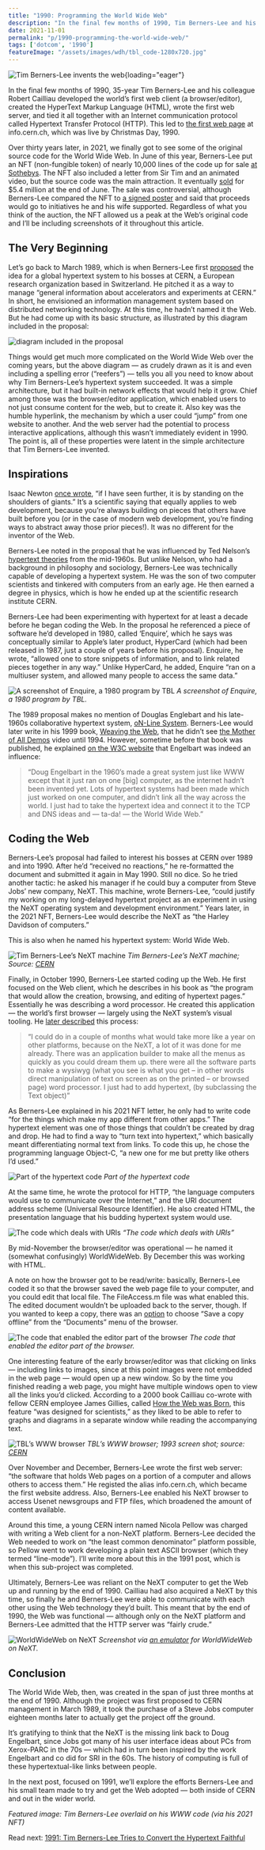 ```yaml
---
title: "1990: Programming the World Wide Web"
description: "In the final few months of 1990, Tim Berners-Lee and his colleague Robert Cailliau developed the world’s first browser, created HTML, wrote the first web server, and invented HTTP."
date: 2021-11-01
permalink: "p/1990-programming-the-world-wide-web/"
tags: ['dotcom', '1990']
featureImage: "/assets/images/wdh/tbl_code-1280x720.jpg"
---
```


![Tim Berners-Lee invents the web](/assets/images/wdh/tbl_code.jpg){loading="eager"}

In the final few months of 1990, 35-year Tim Berners-Lee and his colleague Robert Cailliau developed the world’s first web client (a browser/editor), created the HyperText Markup Language (HTML), wrote the first web server, and tied it all together with an Internet communication protocol called Hypertext Transfer Protocol (HTTP). This led to [the first web page](http://info.cern.ch/hypertext/WWW/TheProject.html) at info.cern.ch, which was live by Christmas Day, 1990.

Over thirty years later, in 2021, we finally got to see some of the original source code for the World Wide Web. In June of this year, Berners-Lee put an NFT (non-fungible token) of nearly 10,000 lines of the code up for sale [at Sothebys](https://www.sothebys.com/en/buy/auction/2021/this-changed-everything-source-code-for-www-x-tim-berners-lee-an-nft/source-code-for-the-www). The NFT also included a letter from Sir Tim and an animated video, but the source code was the main attraction. It eventually [sold](https://www.bbc.com/news/technology-57666335) for $5.4 million at the end of June. The sale was controversial, although Berners-Lee compared the NFT to [a signed poster](https://www.theguardian.com/technology/2021/jun/23/tim-berners-lee-defends-auction-nft-web-source-code) and said that proceeds would go to initiatives he and his wife supported. Regardless of what you think of the auction, the NFT allowed us a peak at the Web’s original code and I’ll be including screenshots of it throughout this article.

The Very Beginning
------------------

Let’s go back to March 1989, which is when Berners-Lee first [proposed](https://www.w3.org/History/1989/proposal.html) the idea for a global hypertext system to his bosses at CERN, a European research organization based in Switzerland. He pitched it as a way to manage “general information about accelerators and experiments at CERN.” In short, he envisioned an information management system based on distributed networking technology. At this time, he hadn’t named it the Web. But he had come up with its basic structure, as illustrated by this diagram included in the proposal:

![diagram included in the proposal](/assets/images/wdh/Screen-Shot-2021-10-20-at-4.37.24-PM.png)

Things would get much more complicated on the World Wide Web over the coming years, but the above diagram — as crudely drawn as it is and even including a spelling error (“reefers”) — tells you all you need to know about why Tim Berners-Lee’s hypertext system succeeded. It was a simple architecture, but it had built-in network effects that would help it grow. Chief among those was the browser/editor application, which enabled users to not just consume content for the web, but to create it. Also key was the humble hyperlink, the mechanism by which a user could “jump” from one website to another. And the web server had the potential to process interactive applications, although this wasn’t immediately evident in 1990. The point is, all of these properties were latent in the simple architecture that Tim Berners-Lee invented.

Inspirations
------------

Isaac Newton [once wrote](https://discover.hsp.org/Record/dc-9792/Description#tabnav), “if I have seen further, it is by standing on the shoulders of giants.” It’s a scientific saying that equally applies to web development, because you’re always building on pieces that others have built before you (or in the case of modern web development, you’re finding ways to abstract away those prior pieces!). It was no different for the inventor of the Web.

Berners-Lee noted in the proposal that he was influenced by Ted Nelson’s [hypertext theories](https://www.historyofinformation.com/detail.php?id=830) from the mid-1960s. But unlike Nelson, who had a background in philosophy and sociology, Berners-Lee was technically capable of developing a hypertext system. He was the son of two computer scientists and tinkered with computers from an early age. He then earned a degree in physics, which is how he ended up at the scientific research institute CERN.

Berners-Lee had been experimenting with hypertext for at least a decade before he began coding the Web. In the proposal he referenced a piece of software he’d developed in 1980, called ‘Enquire’, which he says was conceptually similar to Apple’s later product, HyperCard (which had been released in 1987, just a couple of years before his proposal). Enquire, he wrote, “allowed one to store snippets of information, and to link related pieces together in any way.” Unlike HyperCard, he added, Enquire “ran on a multiuser system, and allowed many people to access the same data.”

![A screenshot of Enquire, a 1980 program by TBL](/assets/images/wdh/Screen-Shot-2021-10-20-at-4.48.41-PM-1024x815.png)
*A screenshot of Enquire, a 1980 program by TBL.*

The 1989 proposal makes no mention of Douglas Englebart and his late-1960s collaborative hypertext system, [oN-Line System](/p/1969-building-the-on-line-system/). Berners-Lee would later write in his 1999 book, [Weaving the Web](https://www.w3.org/People/Berners-Lee/Weaving/), that he didn’t see [the Mother of All Demos](/p/1968-the-mother-of-all-demos/) video until 1994. However, sometime before that book was published, he explained [on the W3C website](https://www.w3.org/People/Berners-Lee/Kids.html) that Engelbart was indeed an influence:

> “Doug Engelbart in the 1960’s made a great system just like WWW except that it just ran on one \[big\] computer, as the internet hadn’t been invented yet. Lots of hypertext systems had been made which just worked on one computer, and didn’t link all the way across the world. I just had to take the hypertext idea and connect it to the TCP and DNS ideas and — ta-da! — the World Wide Web.”

Coding the Web
--------------

Berners-Lee’s proposal had failed to interest his bosses at CERN over 1989 and into 1990. After he’d “received no reactions,” he re-formatted the document and submitted it again in May 1990. Still no dice. So he tried another tactic: he asked his manager if he could buy a computer from Steve Jobs’ new company, NeXT. This machine, wrote Berners-Lee, “could justify my working on my long-delayed hypertext project as an experiment in using the NeXT operating system and development environment.” Years later, in the 2021 NFT, Berners-Lee would describe the NeXT as “the Harley Davidson of computers.”

This is also when he named his hypertext system: World Wide Web.

![Tim Berners-Lee’s NeXT machine](/assets/images/wdh/DSC_0130-1024x680.jpeg)
*Tim Berners-Lee’s NeXT machine; Source: [CERN](https://cds.cern.ch/record/1547556)*

Finally, in October 1990, Berners-Lee started coding up the Web. He first focused on the Web client, which he describes in his book as “the program that would allow the creation, browsing, and editing of hypertext pages.” Essentially he was describing a word processor. He created this application — the world’s first browser — largely using the NeXT system’s visual tooling. He [later described](https://www.w3.org/People/Berners-Lee/WorldWideWeb.html) this process:

> “I could do in a couple of months what would take more like a year on other platforms, because on the NeXT, a lot of it was done for me already. There was an application builder to make all the menus as quickly as you could dream them up. there were all the software parts to make a wysiwyg (what you see is what you get – in other words direct manipulation of text on screen as on the printed – or browsed page) word processor. I just had to add hypertext, (by subclassing the Text object)”

As Berners-Lee explained in his 2021 NFT letter, he only had to write code “for the things which make my app different from other apps.” The hypertext element was one of those things that couldn’t be created by drag and drop. He had to find a way to “turn text into hypertext,” which basically meant differentiating normal text from links.  To code this up, he chose the programming language Object-C, “a new one for me but pretty like others I’d used.”

![Part of the hypertext code](/assets/images/wdh/Screen-Shot-2021-10-30-at-3.46.01-PM-1024x939.png)
*Part of the hypertext code*

At the same time, he wrote the protocol for HTTP, “the language computers would use to communicate over the Internet,” and the URI document address scheme (Universal Resource Identifier). He also created HTML, the presentation language that his budding hypertext system would use.

![The code which deals with URIs](/assets/images/wdh/Screen-Shot-2021-10-30-at-3.53.53-PM-1024x896.png)
*“The code which deals with URIs”*

By mid-November the browser/editor was operational — he named it (somewhat confusingly) WorldWideWeb. By December this was working with HTML.

A note on how the browser got to be read/write: basically, Berners-Lee coded it so that the browser saved the web page file to your computer, and you could edit that local file. The FileAccess.m file was what enabled this. The edited document wouldn’t be uploaded back to the server, though. If you wanted to keep a copy, there was an [option](https://worldwideweb.cern.ch/worldwideweb/) to choose “Save a copy offline” from the “Documents” menu of the browser.

![The code that enabled the editor part of the browser](/assets/images/wdh/Screen-Shot-2021-10-30-at-4.00.03-PM-1024x748.png)
*The code that enabled the editor part of the browser.*

One interesting feature of the early browser/editor was that clicking on links — including links to images, since at this point images were not embedded in the web page — would open up a new window. So by the time you finished reading a web page, you might have multiple windows open to view all the links you’d clicked. According to a 2000 book Cailliau co-wrote with fellow CERN employee James Gillies, called [How the Web was Born](https://archive.org/details/howwebwasbornsto00gill), this feature “was designed for scientists,” as they liked to be able to refer to graphs and diagrams in a separate window while reading the accompanying text.

![TBL’s WWW browser](/assets/images/wdh/CERN-web-1993-1024x755.gif)
*TBL’s WWW browser; 1993 screen shot; source: [CERN](http://info.cern.ch/NextBrowser1.html)*

Over November and December, Berners-Lee wrote the first web server: “the software that holds Web pages on a portion of a computer and allows others to access them.” He registed the alias info.cern.ch, which became the first website address. Also, Berners-Lee enabled his NeXT browser to access Usenet newsgroups and FTP files, which broadened the amount of content available.

Around this time, a young CERN intern named Nicola Pellow was charged with writing a Web client for a non-NeXT platform. Berners-Lee decided the Web needed to work on “the least common denominator” platform possible, so Pellow went to work developing a plain text ASCII browser (which they termed “line-mode”). I’ll write more about this in the 1991 post, which is when this sub-project was completed.

Ultimately, Berners-Lee was reliant on the NeXT computer to get the Web up and running by the end of 1990. Cailliau had also acquired a NeXT by this time, so finally he and Berners-Lee were able to communicate with each other using the Web technology they’d built. This meant that by the end of 1990, the Web was functional — although only on the NeXT platform and Berners-Lee admitted that the HTTP server was “fairly crude.”

![WorldWideWeb on NeXT](/assets/images/wdh/Screen-Shot-2021-10-30-at-4.23.47-PM-1024x607.png)
*Screenshot via [an emulator](https://worldwideweb.cern.ch/browser/) for WorldWideWeb on NeXT.*

Conclusion
----------

The World Wide Web, then, was created in the span of just three months at the end of 1990. Although the project was first proposed to CERN management in March 1989, it took the purchase of a Steve Jobs computer eighteen months later to actually get the project off the ground.

It’s gratifying to think that the NeXT is the missing link back to Doug Engelbart, since Jobs got many of his user interface ideas about PCs from Xerox-PARC in the 70s — which had in turn been inspired by the work Engelbart and co did for SRI in the 60s. The history of computing is full of these hypertextual-like links between people.

In the next post, focused on 1991, we’ll explore the efforts Berners-Lee and his small team made to try and get the Web adopted — both inside of CERN and out in the wider world.

*Featured image: Tim Berners-Lee overlaid on his WWW code (via his 2021 NFT)*



Read next: [1991: Tim Berners-Lee Tries to Convert the Hypertext Faithful](/p/1991-tim-berners-lee-trys-to-convert-the-hypertext-faithful/)